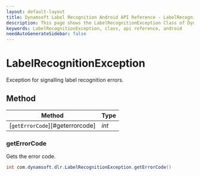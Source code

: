 ```yaml
---
layout: default-layout
title: Dynamsoft Label Recognition Android API Reference - LabelRecognitionException Class
description: This page shows the LabelRecognitionException Class of Dynamsoft Label Recognition for Android SDK.
keywords: LabelRecognitionException, class, api reference, android
needAutoGenerateSidebar: false
---
```



# LabelRecognitionException 
Exception for signalling label recognition errors.
  

## Method
  
| Method | Type |
|---------- | ----------- | 
| [`getErrorCode`][#geterrorcode]| *int* |

### getErrorCode

Gets the error code.

```java
int com.dynamsoft.dlr.LabelRecognitionException.getErrorCode()	
```